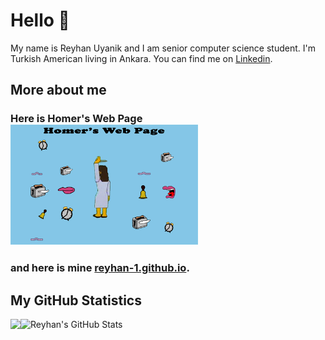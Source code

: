 # Hello 👋
My name is Reyhan Uyanik and I am senior computer science student. I'm Turkish American living in Ankara. You can find me on [Linkedin](https://www.linkedin.com/in/reyhan-uyanik).


## More about me
### Here is Homer's Web Page <img src="https://raw.githubusercontent.com/reyhan-1/reyhan-1/master/homer.gif" width="300px" >
### and here is mine  [reyhan-1.github.io](http://reyhan-1.github.io/).

## My GitHub Statistics

<a href="https://github.com/reyhan-1/reyhan-1">
  <img align="left" src="https://github-readme-stats.vercel.app/api/top-langs/?username=reyhan-1&hide=java,html&title_color=ffffff&text_color=c9cacc&icon_color=2bbc8a&bg_color=1d1f21" />
</a>
<a href="https://github.com/reyhan-1/reyhan-1">
  <img align="left" src="https://github-readme-stats.vercel.app/api?username=reyhan-1&show_icons=true&line_height=27&count_private=true&title_color=ffffff&text_color=c9cacc&icon_color=2bbc8a&bg_color=1d1f21" alt="Reyhan's GitHub Stats" />
</a>




<!--
**reyhan-1/reyhan-1** is a ✨ _special_ ✨ repository because its `README.md` (this file) appears on your GitHub profile.

Here are some ideas to get you started:

- 🔭 I’m currently working on ...
- 🌱 I’m currently learning ...
- 👯 I’m looking to collaborate on ...
- 🤔 I’m looking for help with ...
- 💬 Ask me about ...
- 📫 How to reach me: ...
- 😄 Pronouns: ...
- ⚡ Fun fact: ...
-->
